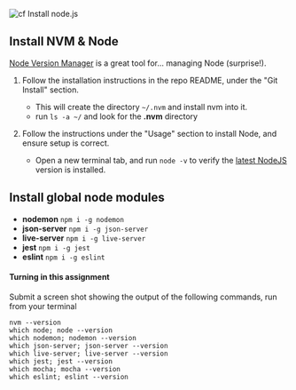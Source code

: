 ![cf](http://i.imgur.com/7v5ASc8.png) Install node.js

## Install NVM & Node

[Node Version Manager](https://github.com/creationix/nvm) is a great tool for... managing Node (surprise!). 

1. Follow the installation instructions in the repo README, under the "Git Install" section.
   * This will create the directory `~/.nvm` and install nvm into it.  
   * run `ls -a ~/` and look for the **.nvm** directory
1. Follow the instructions under the "Usage" section to install Node, and ensure setup is correct.

   * Open a new terminal tab, and run `node -v` to verify the [latest NodeJS](https://nodejs.org/en/) version is installed.

## Install global node modules
- **nodemon** `npm i -g nodemon`
- **json-server** `npm i -g json-server`
- **live-server** `npm i -g live-server`
- **jest** `npm i -g jest`
- **eslint** `npm i -g eslint`

#### Turning in this assignment
Submit a screen shot showing the output of the following commands, run from your terminal
```
nvm --version
which node; node --version
which nodemon; nodemon --version
which json-server; json-server --version
which live-server; live-server --version
which jest; jest --version
which mocha; mocha --version
which eslint; eslint --version
```

